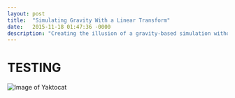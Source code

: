 ```yaml
---
layout: post
title:  "Simulating Gravity With a Linear Transform"
date:   2015-11-18 01:47:36 -0000
description: "Creating the illusion of a gravity-based simulation without all the ticks."
---
```

# TESTING

![Image of Yaktocat]({{asset_path}}test.png)
